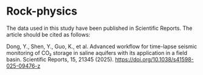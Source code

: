 # Rock-physics

The data used in this study have been published in Scientific Reports. The article should be cited as follows:

Dong, Y., Shen, Y., Guo, K., et al. Advanced workflow for time-lapse seismic monitoring of CO₂ storage in saline aquifers with its application in a field basin. Scientific Reports, 15, 21345 (2025). https://doi.org/10.1038/s41598-025-09476-z
